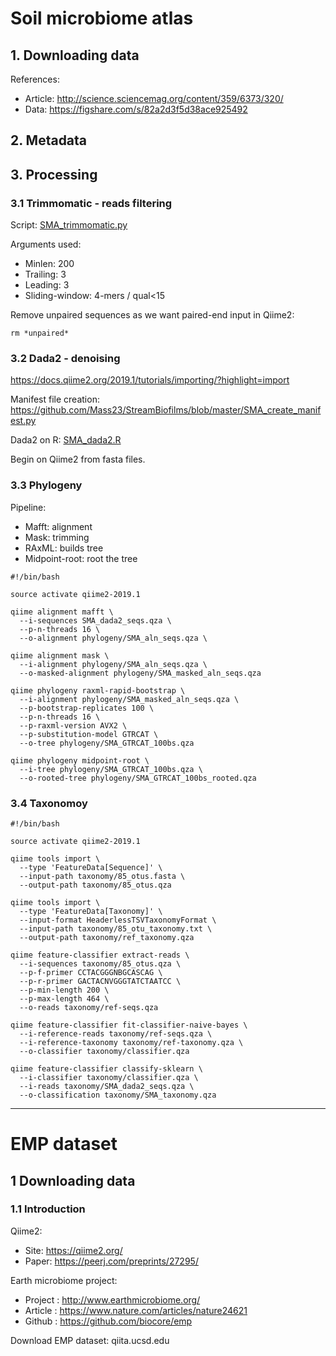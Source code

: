 # Soil microbiome atlas

## 1. Downloading data

References:
- Article: http://science.sciencemag.org/content/359/6373/320/
- Data: https://figshare.com/s/82a2d3f5d38ace925492

## 2. Metadata

## 3. Processing
### 3.1 Trimmomatic - reads filtering
Script: [SMA_trimmomatic.py](https://github.com/Mass23/StreamBiofilms/blob/master/SMA_trimmomatic.py)

Arguments used:
- Minlen: 200
- Trailing: 3
- Leading: 3
- Sliding-window: 4-mers / qual<15

Remove unpaired sequences as we want paired-end input in Qiime2:
```
rm *unpaired*
```

### 3.2 Dada2 - denoising
https://docs.qiime2.org/2019.1/tutorials/importing/?highlight=import

Manifest file creation: https://github.com/Mass23/StreamBiofilms/blob/master/SMA_create_manifest.py

Dada2 on R: [SMA_dada2.R](https://github.com/Mass23/StreamBiofilms/blob/master/SMA_dada2.R)

Begin on Qiime2 from fasta files.

### 3.3 Phylogeny
Pipeline:
- Mafft: alignment
- Mask: trimming
- RAxML: builds tree
- Midpoint-root: root the tree

```
#!/bin/bash

source activate qiime2-2019.1

qiime alignment mafft \
  --i-sequences SMA_dada2_seqs.qza \
  --p-n-threads 16 \
  --o-alignment phylogeny/SMA_aln_seqs.qza \

qiime alignment mask \
  --i-alignment phylogeny/SMA_aln_seqs.qza \
  --o-masked-alignment phylogeny/SMA_masked_aln_seqs.qza

qiime phylogeny raxml-rapid-bootstrap \
  --i-alignment phylogeny/SMA_masked_aln_seqs.qza \
  --p-bootstrap-replicates 100 \
  --p-n-threads 16 \
  --p-raxml-version AVX2 \
  --p-substitution-model GTRCAT \
  --o-tree phylogeny/SMA_GTRCAT_100bs.qza

qiime phylogeny midpoint-root \
  --i-tree phylogeny/SMA_GTRCAT_100bs.qza \
  --o-rooted-tree phylogeny/SMA_GTRCAT_100bs_rooted.qza
```

### 3.4 Taxonomoy
```
#!/bin/bash

source activate qiime2-2019.1

qiime tools import \
  --type 'FeatureData[Sequence]' \
  --input-path taxonomy/85_otus.fasta \
  --output-path taxonomy/85_otus.qza

qiime tools import \
  --type 'FeatureData[Taxonomy]' \
  --input-format HeaderlessTSVTaxonomyFormat \
  --input-path taxonomy/85_otu_taxonomy.txt \
  --output-path taxonomy/ref_taxonomy.qza
  
qiime feature-classifier extract-reads \
  --i-sequences taxonomy/85_otus.qza \
  --p-f-primer CCTACGGGNBGCASCAG \
  --p-r-primer GACTACNVGGGTATCTAATCC \
  --p-min-length 200 \
  --p-max-length 464 \
  --o-reads taxonomy/ref-seqs.qza
  
qiime feature-classifier fit-classifier-naive-bayes \
  --i-reference-reads taxonomy/ref-seqs.qza \
  --i-reference-taxonomy taxonomy/ref-taxonomy.qza \
  --o-classifier taxonomy/classifier.qza
  
qiime feature-classifier classify-sklearn \
  --i-classifier taxonomy/classifier.qza \
  --i-reads taxonomy/SMA_dada2_seqs.qza \
  --o-classification taxonomy/SMA_taxonomy.qza
```

***
# EMP dataset

## 1 Downloading data
### 1.1 Introduction

Qiime2:
- Site: https://qiime2.org/
- Paper: https://peerj.com/preprints/27295/

Earth microbiome project:
- Project	: http://www.earthmicrobiome.org/
- Article 	: https://www.nature.com/articles/nature24621
- Github 	: https://github.com/biocore/emp

Download EMP dataset: qiita.ucsd.edu



